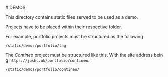 # DEMOS

This directory contains static files served to be used as a demo.

Projects have to be placed within their respective folder.

For example, portfolio projects must be structured as the following

```
/static/demos/portfolio/tag
```

The *Contineo* project must be structured like this. With the site address being `https://joshc.uk/portfolio/contineo`.

```
/static/demos/portfolio/contineo/
```
